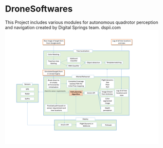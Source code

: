 # DroneSoftwares
This Project includes various modules for autonomous quadrotor perception and navigation created by Digital Springs team. dspii.com
![alt text](https://github.com/AmirNiaraki/DroneSoftwares/blob/main/Workflow%20for%20drone%20motion%20planning%201_15_2020.png)
